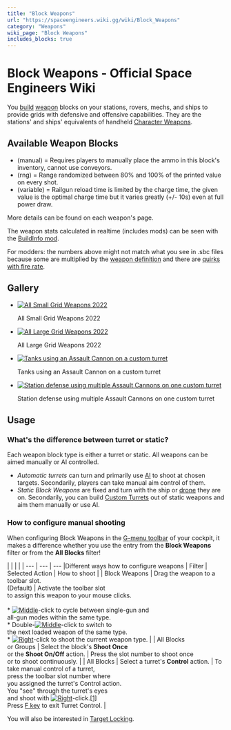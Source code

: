 ```yaml
---
title: "Block Weapons"
url: "https://spaceengineers.wiki.gg/wiki/Block_Weapons"
category: "Weapons"
wiki_page: "Block Weapons"
includes_blocks: true
---
```


# Block Weapons - Official Space Engineers Wiki

You [build](https://spaceengineers.wiki.gg/wiki/Building "Building") [weapon](https://spaceengineers.wiki.gg/wiki/Weapon "Weapon") blocks on your stations, rovers, mechs, and ships to provide grids with defensive and offensive capabilities. They are the stations' and ships' equivalents of handheld [Character Weapons](https://spaceengineers.wiki.gg/wiki/Character_Weapons "Character Weapons").

## Available Weapon Blocks

*   (manual) = Requires players to manually place the ammo in this block's inventory, cannot use conveyors.
*   (rng) = Range randomized between 80% and 100% of the printed value on every shot.
*   (variable) = Railgun reload time is limited by the charge time, the given value is the optimal charge time but it varies greatly (+/- 10s) even at full power draw.

More details can be found on each weapon's page.

The weapon stats calculated in realtime (includes mods) can be seen with the [BuildInfo mod](https://steamcommunity.com/sharedfiles/filedetails/?id=514062285).

For modders: the numbers above might not match what you see in .sbc files because some are multiplied by the [weapon definition](https://spaceengineers.wiki.gg/wiki/Modding/Reference/SBC/Weapon_Definition#DamageMultiplier "Modding/Reference/SBC/Weapon Definition") and there are [quirks with fire rate](https://spaceengineers.wiki.gg/wiki/Modding/Reference/SBC/Weapon_Definition#MissileAmmoData.RateOfFire "Modding/Reference/SBC/Weapon Definition").

## Gallery

*   [![All Small Grid Weapons 2022](https://spaceengineers.wiki.gg/images/thumb/Small-grid-weapons.png/120px-Small-grid-weapons.png?982718)](https://spaceengineers.wiki.gg/wiki/File:Small-grid-weapons.png "All Small Grid Weapons 2022")
    
    All Small Grid Weapons 2022
    
*   [![All Large Grid Weapons 2022](https://spaceengineers.wiki.gg/images/thumb/Large-grid-weapons.png/120px-Large-grid-weapons.png?b771ac)](https://spaceengineers.wiki.gg/wiki/File:Large-grid-weapons.png "All Large Grid Weapons 2022")
    
    All Large Grid Weapons 2022
    
*   [![Tanks using an Assault Cannon on a custom turret](https://spaceengineers.wiki.gg/images/thumb/Tanks_using_custom_turret_controllers.png/120px-Tanks_using_custom_turret_controllers.png?8a08cd)](https://spaceengineers.wiki.gg/wiki/File:Tanks_using_custom_turret_controllers.png "Tanks using an Assault Cannon on a custom turret")
    
    Tanks using an Assault Cannon on a custom turret
    
*   [![Station defense using multiple Assault Cannons on one custom turret](https://spaceengineers.wiki.gg/images/thumb/Station_defense_using_custom_turret_controllers.png/120px-Station_defense_using_custom_turret_controllers.png?be7fd5)](https://spaceengineers.wiki.gg/wiki/File:Station_defense_using_custom_turret_controllers.png "Station defense using multiple Assault Cannons on one custom turret")
    
    Station defense using multiple Assault Cannons on one custom turret
    

## Usage

### What's the difference between turret or static?

Each weapon block type is either a turret or static. All weapons can be aimed manually or AI controlled.

*   _Automatic turrets_ can turn and primarily use [AI](https://spaceengineers.wiki.gg/wiki/Category:Artificial_Intelligence "Category:Artificial Intelligence") to shoot at chosen targets. Secondarily, players can take manual aim control of them.
*   _Static Block Weapons_ are fixed and turn with the ship or [drone](https://spaceengineers.wiki.gg/wiki/Automaton "Automaton") they are on. Secondarily, you can build [Custom Turrets](https://spaceengineers.wiki.gg/wiki/Custom_Turret_Controller "Custom Turret Controller") out of static weapons and aim them manually or use AI.

### How to configure manual shooting

When configuring Block Weapons in the [G-menu toolbar](https://spaceengineers.wiki.gg/wiki/Tool_Bar "Tool Bar") of your cockpit, it makes a difference whether you use the entry from the **Block Weapons** filter or from the **All Blocks** filter!

|     |     |     |
| --- | --- | --- |Different ways how to configure weapons
| Filter | Selected Action | How to shoot |
| Block Weapons | Drag the weapon to a toolbar slot.  <br>(Default) | Activate the toolbar slot  <br>to assign this weapon to your mouse clicks.<br><br>*   [![Middle](https://commons.wiki.gg/images/thumb/Keyboard_White_Mouse_Middle.png/20px-Keyboard_White_Mouse_Middle.png?6ca49a)](https://spaceengineers.wiki.gg/wiki/File:Keyboard_White_Mouse_Middle.png "Middle")\-click to cycle between single-gun and  <br>    all-gun modes within the same type.<br>*   Double-[![Middle](https://commons.wiki.gg/images/thumb/Keyboard_White_Mouse_Middle.png/20px-Keyboard_White_Mouse_Middle.png?6ca49a)](https://spaceengineers.wiki.gg/wiki/File:Keyboard_White_Mouse_Middle.png "Middle")\-click to switch to  <br>    the next loaded weapon of the same type.<br>*   [![Right](https://commons.wiki.gg/images/thumb/Keyboard_White_Mouse_Right.png/20px-Keyboard_White_Mouse_Right.png?3581de)](https://spaceengineers.wiki.gg/wiki/File:Keyboard_White_Mouse_Right.png "Right")\-click to shoot the current weapon type. |
| All Blocks  <br>or Groups | Select the block's **Shoot Once**  <br>or the **Shoot On/Off** action. | Press the slot number to shoot once  <br>or to shoot continuously. |
| All Blocks | Select a turret's **Control** action. | To take manual control of a turret,  <br>press the toolbar slot number where  <br>you assigned the turret's Control action.  <br>You "see" through the turret's eyes  <br>and shoot with [![Right](https://commons.wiki.gg/images/thumb/Keyboard_White_Mouse_Right.png/20px-Keyboard_White_Mouse_Right.png?3581de)](https://spaceengineers.wiki.gg/wiki/File:Keyboard_White_Mouse_Right.png "Right")\-click.[\[1\]](#cite_note-1)  <br>Press [F key](https://spaceengineers.wiki.gg/wiki/Key_Bindings "Key Bindings") to exit Turret Control. |

You will also be interested in [Target Locking](https://spaceengineers.wiki.gg/wiki/Target_Locking "Target Locking").
